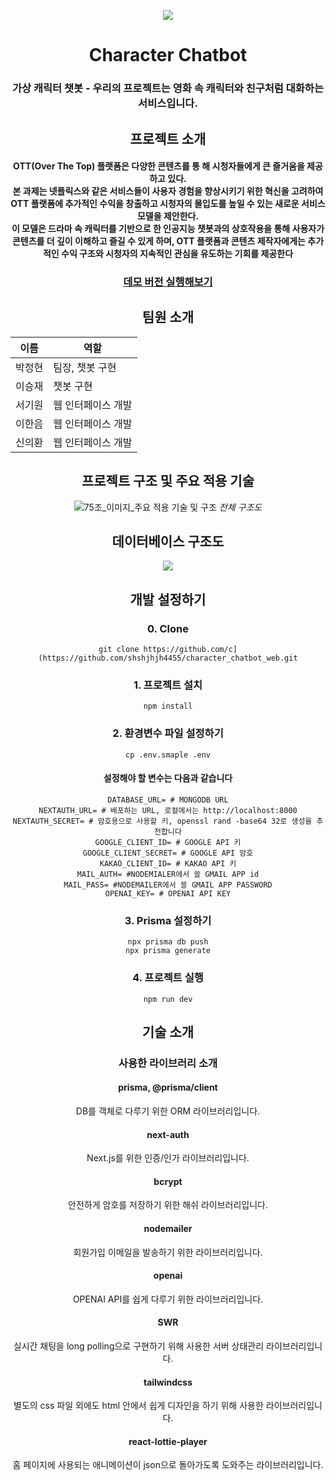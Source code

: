 <div align=center>

  ![](https://github.com/shshjhjh4455/character_chatbot_web/assets/115919002/261e7bfe-71bf-4ae1-93af-8cf112556825)
  # Character Chatbot
  
  ### 가상 캐릭터 챗봇 - 우리의 프로젝트는 영화 속 캐릭터와 친구처럼 대화하는 서비스입니다.
  
  ## 프로젝트 소개
  
  #### OTT(Over The Top) 플랫폼은 다양한 콘텐츠를 통 해 시청자들에게 큰 즐거움을 제공하고 있다. <br/> 본 과제는 넷플릭스와 같은 서비스들이 사용자 경험을 향상시키기 위한 혁신을 고려하여 OTT 플랫폼에 추가적인 수익을 창출하고 시청자의 몰입도를 높일 수 있는 새로운 서비스 모델을 제안한다. <br/> 이 모델은 드라마 속 캐릭터를 기반으로 한 인공지능 챗봇과의 상호작용을 통해 사용자가 콘텐츠를 더 깊이 이해하고 즐길 수 있게 하며, OTT 플랫폼과 콘텐츠 제작자에게는 추가적인 수익 구조와 시청자의 지속적인 관심을 유도하는 기회를 제공한다

  ### [데모 버전 실행해보기](https://character-chatbot-web.vercel.app/)

  ## 팀원 소개

  | 이름       | 역할         |
  |------------|--------------|
  |    박정현   | 팀장, 챗봇 구현       |
  |    이승재   | 챗봇 구현     |
  |    서기원  | 웹 인터페이스 개발 |
  |    이한음  | 웹 인터페이스 개발 |
  |    신의환 | 웹 인터페이스 개발 |

  ## 프로젝트 구조 및 주요 적용 기술
  ![75조_이미지_주요 적용 기술 및 구조](https://github.com/shshjhjh4455/character_chatbot_web/assets/115919002/a23299d1-83de-453a-ac76-3cf0b77261ce "전체 구조도")
  *전체 구조도*

  ## 데이터베이스 구조도

  ![](https://github.com/shshjhjh4455/character_chatbot_web/assets/115919002/2c0e9a16-f2ec-473f-a0df-a2b69a76af18)

  
  ## 개발 설정하기
  
  ### 0. Clone
  ```console
  git clone https://github.com/c](https://github.com/shshjhjh4455/character_chatbot_web.git
  ```
  
  ### 1. 프로젝트 설치
  ```console
  npm install
  ```
  
  ### 2. 환경변수 파일 설정하기
  ```console
  cp .env.smaple .env
  ```

  #### 설정해야 할 변수는 다음과 같습니다
  
  ```env
  DATABASE_URL= # MONGODB URL
  NEXTAUTH_URL= # 배포하는 URL, 로컬에서는 http://localhost:8000
  NEXTAUTH_SECRET= # 암호용으로 사용할 키, openssl rand -base64 32로 생성을 추천합니다
  GOOGLE_CLIENT_ID= # GOOGLE API 키
  GOOGLE_CLIENT_SECRET= # GOOGLE API 암호
  KAKAO_CLIENT_ID= # KAKAO API 키
  MAIL_AUTH= #NODEMIALER에서 쓸 GMAIL APP id
  MAIL_PASS= #NODEMAILER에서 쓸 GMAIL APP PASSWORD
  OPENAI_KEY= # OPENAI API KEY
  ```
  
  ### 3. Prisma 설정하기
  ```console
  npx prisma db push
  npx prisma generate
  ```
  
  ### 4. 프로젝트 실행
  ```console
  npm run dev
  ```

  ## 기술 소개

  ### 사용한 라이브러리 소개
  
  #### prisma, @prisma/client
  DB를 객체로 다루기 위한 ORM 라이브러리입니다.
  
  #### next-auth
  Next.js를 위한 인증/인가 라이브러리입니다.
  
  #### bcrypt
  안전하게 암호를 저장하기 위한 해쉬 라이브러리입니다.

  #### nodemailer
  회원가입 이메일을 발송하기 위한 라이브러리입니다.

  #### openai
  OPENAI API를 쉽게 다루기 위한 라이브러리입니다.

  #### SWR
  실시간 채팅을 long polling으로 구현하기 위해 사용한 서버 상태관리 라이브러리입니다.

  #### tailwindcss
  별도의 css 파일 외에도 html 안에서 쉽게 디자인을 하기 위해 사용한 라이브러리입니다.

  #### react-lottie-player
  홈 페이지에 사용되는 애니메이션이 json으로 돌아가도록 도와주는 라이브러리입니다.
  
</div>

